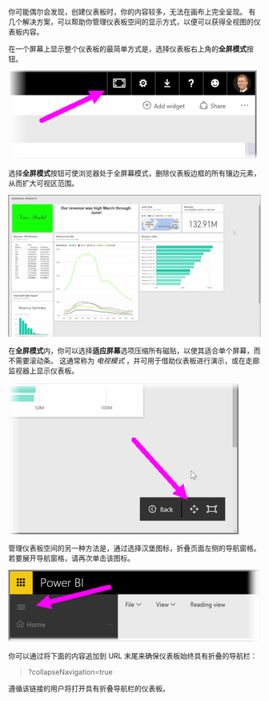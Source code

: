 你可能偶尔会发现，创建仪表板时，你的内容较多，无法在画布上完全呈现。 有几个解决方案，可以帮助你管理仪表板空间的显示方式，以便可以获得全视图的仪表板内容。

在一个屏幕上显示整个仪表板的最简单方式是，选择仪表板右上角的**全屏模式**按钮。

![](media/4-4e-get-more-dashboard-space/4-4e_1.png)

选择**全屏模式**按钮可使浏览器处于全屏幕模式，删除仪表板边框的所有镶边元素，从而扩大可视区范围。

![](media/4-4e-get-more-dashboard-space/4-4e_2.png)

在**全屏模式**内，你可以选择**适应屏幕**选项压缩所有磁贴，以使其适合单个屏幕，而不需要滚动条。 这通常称为 *电视模式* ，并可用于借助仪表板进行演示，或在走廊监视器上显示仪表板。

![](media/4-4e-get-more-dashboard-space/4-4e_3.png)

管理仪表板空间的另一种方法是，通过选择汉堡图标，折叠页面左侧的导航窗格。 若要展开导航窗格，请再次单击该图标。

![](media/4-4e-get-more-dashboard-space/4-4e_4.png)

你可以通过将下面的内容追加到 URL 末尾来确保仪表板始终具有折叠的导航栏：

> ?collapseNavigation=true
> 
> 

遵循该链接的用户将打开具有折叠导航栏的仪表板。

